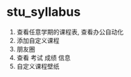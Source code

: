 # stu_syllabus
1. 查看任意学期的课程表, 查看办公自动化<br>
2. 添加自定义课程<br>
3. 朋友圈<br>
4. 查看 考试 成绩 信息<br>
5. 自定义课程壁纸<br>
